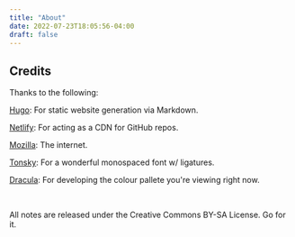 ```yaml
---
title: "About"
date: 2022-07-23T18:05:56-04:00
draft: false
---
```


## Credits 

Thanks to the following:

[Hugo](https://gohugo.io): For static website generation via Markdown. 

[Netlify](https://netlify.com): For acting as a CDN for GitHub repos.

[Mozilla](https://mozilla.com): The internet.

[Tonsky](https://github.com/tonsky/FiraCode): For a wonderful monospaced font w/ ligatures. 

[Dracula](https://draculatheme.com): For developing the colour pallete you're viewing right now. 

<br>

All notes are released under the Creative Commons BY-SA License. Go for it. 
